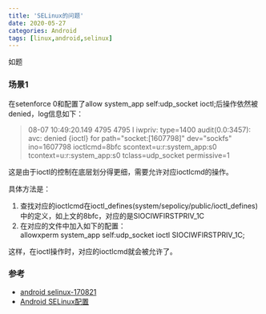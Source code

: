 ```yaml
---
title: 'SELinux的问题'
date: 2020-05-27
categories: Android
tags: [linux,android,selinux]
---
```



如题


<!-- more -->


### 场景1
在setenforce 0和配置了allow system_app self:udp_socket ioctl;后操作依然被denied，log信息如下：  
> 08-07 10:49:20.149 4795 4795 I iwpriv: type=1400 audit(0.0:3457): avc: denied {ioctl} for path="socket:[1607798]" dev="sockfs" ino=1607798 ioctlcmd=8bfc scontext=u:r:system_app:s0 tcontext=u:r:system_app:s0 tclass=udp_socket permissive=1  

这是由于ioctl的控制在底层划分得更细，需要允许对应ioctlcmd的操作。  

具体方法是：  
1. 查找对应的ioctlcmd在ioctl_defines(system/sepolicy/public/ioctl_defines)中的定义，如上文的8bfc，对应的是SIOCIWFIRSTPRIV_1C  
2. 在对应的文件中加入如下的配置：  
    allowxperm system_app self:udp_socket ioctl SIOCIWFIRSTPRIV_1C;  

这样，在ioctl操作时，对应的ioctlcmd就会被允许了。  

### 参考
- [android selinux-170821](https://www.jianshu.com/p/66062e509d13)  
- [Android SELinux配置](https://blog.csdn.net/zxlworking1/article/details/85249796)  


